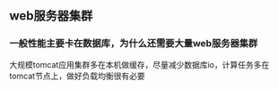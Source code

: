 ## web服务器集群
### 一般性能主要卡在数据库，为什么还需要大量web服务器集群
大规模tomcat应用集群多在本机做缓存，尽量减少数据库io，计算任务多在tomcat节点上，做好负载均衡很有必要

